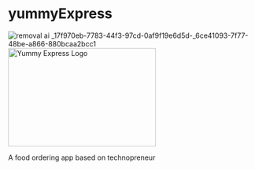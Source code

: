 # yummyExpress

![removal ai _17f970eb-7783-44f3-97cd-0af9f19e6d5d-_6ce41093-7f77-48be-a866-880bcaa2bcc1](https://github.com/wafiyanwarul/yummyExpress/assets/95902360/7e3ce340-79e6-4d83-bd82-dc74d998cb75)
<img src="C:\Users\ACER A515-45-R3RR\Downloads\yummyE.png" alt="Yummy Express Logo" width="300" height="200">

A food ordering app based on technopreneur

